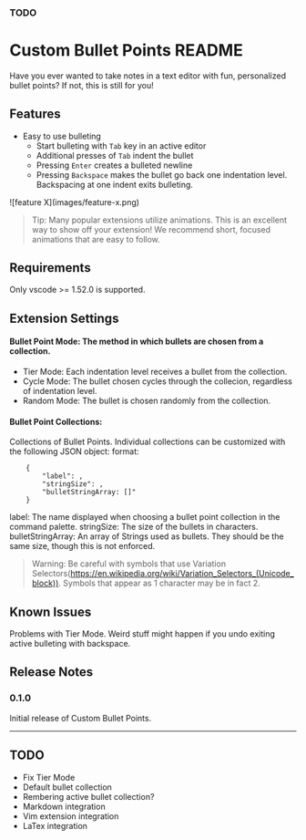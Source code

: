 ### TODO

# Custom Bullet Points README

Have you ever wanted to take notes in a text editor with fun, personalized bullet points? If not, this is still for you!

## Features

* Easy to use bulleting
  * Start bulleting with `Tab` key in an active editor
  * Additional presses of `Tab` indent the bullet
  * Pressing `Enter` creates a bulleted newline
  * Pressing `Backspace` makes the bullet go back one indentation level. Backspacing at one indent exits bulleting.

\!\[feature X\]\(images/feature-x.png\)

> Tip: Many popular extensions utilize animations. This is an excellent way to show off your extension! We recommend short, focused animations that are easy to follow.

## Requirements

Only vscode >= 1.52.0 is supported.

## Extension Settings

#### Bullet Point Mode: The method in which bullets are chosen from a collection.
* Tier Mode: Each indentation level receives a bullet from the collection. 
* Cycle Mode: The bullet chosen cycles through the collecion, regardless of indentation level.
* Random Mode: The bullet is chosen randomly from the collection.

#### Bullet Point Collections: 
Collections of Bullet Points. Individual collections can be customized with the following JSON object: format:
```
    {
        "label": ,
        "stringSize": ,
        "bulletStringArray: []"
    }
```
label: The name displayed when choosing a bullet point collection in the command palette.
stringSize: The size of the bullets in characters.
bulletStringArray: An array of Strings used as bullets. They should be the same size, though this is not enforced.

> Warning: Be careful with symbols that use Variation Selectors(https://en.wikipedia.org/wiki/Variation_Selectors_(Unicode_block)). Symbols that appear as 1 character may be in fact 2.
## Known Issues

Problems with Tier Mode.
Weird stuff might happen if you undo exiting active bulleting with backspace.

## Release Notes

### 0.1.0

Initial release of Custom Bullet Points.

-----------------------------------------------------------------------------------------------------------
## TODO
* Fix Tier Mode
* Default bullet collection
* Rembering active bullet collection?
* Markdown integration
* Vim extension integration
* LaTex integration